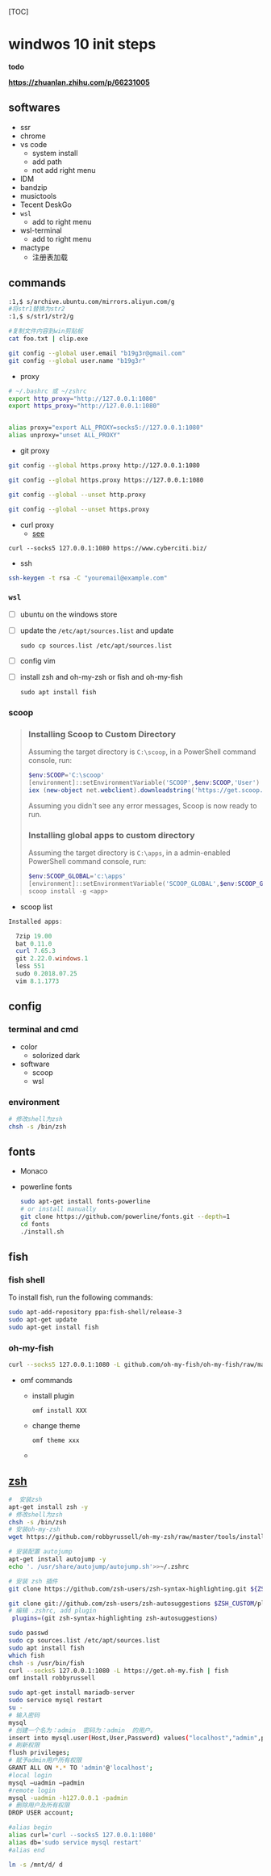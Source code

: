 [TOC]

# windwos 10 init steps

__todo__

__<https://zhuanlan.zhihu.com/p/66231005>__



## softwares

- ssr
- chrome
- vs code
    - system install
    - add path
    - not add right menu
- IDM
- bandzip
- musictools
- Tecent DeskGo
- `wsl`
    - add to right menu 
- wsl-terminal
    - add to right menu 
- mactype
    - 注册表加载





## commands

```bash
:1,$ s/archive.ubuntu.com/mirrors.aliyun.com/g
#将str1替换为str2
:1,$ s/str1/str2/g
```

```bash
#复制文件内容到win剪贴板
cat foo.txt | clip.exe
```



```bash
git config --global user.email "b19g3r@gmail.com"
git config --global user.name "b19g3r"
```

- proxy

```bash
# ~/.bashrc 或 ~/zshrc
export http_proxy="http://127.0.0.1:1080"
export https_proxy="http://127.0.0.1:1080"


alias proxy="export ALL_PROXY=socks5://127.0.0.1:1080"
alias unproxy="unset ALL_PROXY"
```

- git proxy

```bash
git config --global https.proxy http://127.0.0.1:1080

git config --global https.proxy https://127.0.0.1:1080

git config --global --unset http.proxy

git config --global --unset https.proxy
```

- curl proxy
  - [see](https://linux.cn/article-9223-1.html)

```
curl --socks5 127.0.0.1:1080 https://www.cyberciti.biz/
```

- ssh

``` bash
ssh-keygen -t rsa -C "youremail@example.com"
```




### `wsl`

- [ ] ubuntu on the windows store

- [ ] update the `/etc/apt/sources.list` and update

  `sudo cp sources.list /etc/apt/sources.list`

- [ ] config vim

- [ ] install zsh and oh-my-zsh or fish and oh-my-fish

  `sudo apt install fish`



### scoop

>### Installing Scoop to Custom Directory
>
>Assuming the target directory is `C:\scoop`, in a PowerShell command console, run:
>
>```powershell
>$env:SCOOP='C:\scoop'
>[environment]::setEnvironmentVariable('SCOOP',$env:SCOOP,'User')
>iex (new-object net.webclient).downloadstring('https://get.scoop.sh')
>```
>
>Assuming you didn't see any error messages, Scoop is now ready to run.
>
>### Installing global apps to custom directory
>
>Assuming the target directory is `C:\apps`, in a admin-enabled PowerShell command console, run:
>
>```powershell
>$env:SCOOP_GLOBAL='c:\apps'
>[environment]::setEnvironmentVariable('SCOOP_GLOBAL',$env:SCOOP_GLOBAL,'Machine')
>scoop install -g <app>
>```

- scoop list

```powershell
Installed apps:

  7zip 19.00
  bat 0.11.0
  curl 7.65.3
  git 2.22.0.windows.1
  less 551
  sudo 0.2018.07.25
  vim 8.1.1773
```



## config

### terminal and cmd

- color
    - solorized dark
- software
    - scoop
    - wsl

### environment

```bash
# 修改shell为zsh
chsh -s /bin/zsh
```

## fonts
- Monaco

- powerline fonts

  ```bash
  sudo apt-get install fonts-powerline
  # or install manually
  git clone https://github.com/powerline/fonts.git --depth=1
  cd fonts
  ./install.sh
  ```

  


## fish

### fish shell

To install fish, run the following commands:

```bash
sudo apt-add-repository ppa:fish-shell/release-3
sudo apt-get update
sudo apt-get install fish
```

### oh-my-fish

```bash
curl --socks5 127.0.0.1:1080 -L github.com/oh-my-fish/oh-my-fish/raw/master/bin/install | fish
```

- omf commands
  - install plugin

    `omf install XXX`

  - change theme

    `omf theme xxx`

  - 

## [zsh](<https://blog.jae.sh/article/zqle60.html>)

```bash
#  安装zsh
apt-get install zsh -y
# 修改shell为zsh
chsh -s /bin/zsh
# 安装oh-my-zsh
wget https://github.com/robbyrussell/oh-my-zsh/raw/master/tools/install.sh -O - | sh

# 安装配置 autojump
apt-get install autojump -y
echo '. /usr/share/autojump/autojump.sh'>>~/.zshrc

# 安装 zsh 插件
git clone https://github.com/zsh-users/zsh-syntax-highlighting.git ${ZSH_CUSTOM:-~/.oh-my-zsh/custom}/plugins/zsh-syntax-highlighting

git clone git://github.com/zsh-users/zsh-autosuggestions $ZSH_CUSTOM/plugins/zsh-autosuggestions
# 编辑 .zshrc, add plugin
 plugins=(git zsh-syntax-highlighting zsh-autosuggestions)

```

```bash
sudo passwd
sudo cp sources.list /etc/apt/sources.list
sudo apt install fish
which fish
chsh -s /usr/bin/fish
curl --socks5 127.0.0.1:1080 -L https://get.oh-my.fish | fish
omf install robbyrussell
```

```bash
sudo apt-get install mariadb-server
sudo service mysql restart
su -
# 输入密码
mysql
# 创建一个名为：admin  密码为：admin  的用户。
insert into mysql.user(Host,User,Password) values("localhost","admin",password("admin"));
# 刷新权限
flush privileges;
# 赋予admin用户所有权限
GRANT ALL ON *.* TO 'admin'@'localhost';
#local login
mysql –uadmin –padmin
#remote login
mysql -uadmin -h127.0.0.1 -padmin
# 删除用户及所有权限
DROP USER account;
```



```bash
#alias begin
alias curl='curl --socks5 127.0.0.1:1080'
alias db='sudo service mysql restart'
#alias end
```

```bash
ln -s /mnt/d/ d
```

